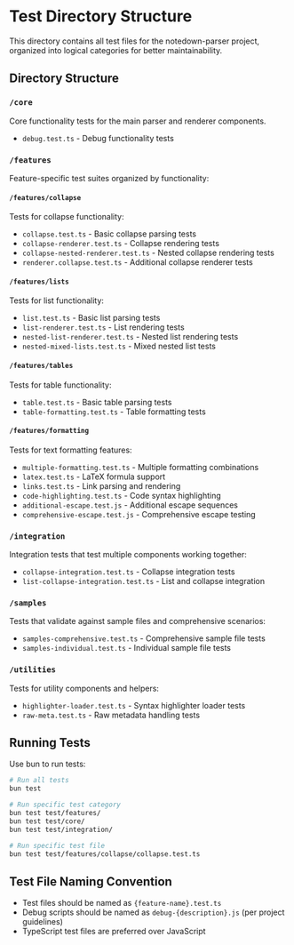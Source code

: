 # Test Directory Structure

This directory contains all test files for the notedown-parser project, organized into logical categories for better maintainability.

## Directory Structure

### `/core`

Core functionality tests for the main parser and renderer components.

- `debug.test.ts` - Debug functionality tests

### `/features`

Feature-specific test suites organized by functionality:

#### `/features/collapse`

Tests for collapse functionality:

- `collapse.test.ts` - Basic collapse parsing tests
- `collapse-renderer.test.ts` - Collapse rendering tests
- `collapse-nested-renderer.test.ts` - Nested collapse rendering tests
- `renderer.collapse.test.ts` - Additional collapse renderer tests

#### `/features/lists`

Tests for list functionality:

- `list.test.ts` - Basic list parsing tests
- `list-renderer.test.ts` - List rendering tests
- `nested-list-renderer.test.ts` - Nested list rendering tests
- `nested-mixed-lists.test.ts` - Mixed nested list tests

#### `/features/tables`

Tests for table functionality:

- `table.test.ts` - Basic table parsing tests
- `table-formatting.test.ts` - Table formatting tests

#### `/features/formatting`

Tests for text formatting features:

- `multiple-formatting.test.ts` - Multiple formatting combinations
- `latex.test.ts` - LaTeX formula support
- `links.test.ts` - Link parsing and rendering
- `code-highlighting.test.ts` - Code syntax highlighting
- `additional-escape.test.js` - Additional escape sequences
- `comprehensive-escape.test.js` - Comprehensive escape testing

### `/integration`

Integration tests that test multiple components working together:

- `collapse-integration.test.ts` - Collapse integration tests
- `list-collapse-integration.test.ts` - List and collapse integration

### `/samples`

Tests that validate against sample files and comprehensive scenarios:

- `samples-comprehensive.test.ts` - Comprehensive sample file tests
- `samples-individual.test.ts` - Individual sample file tests

### `/utilities`

Tests for utility components and helpers:

- `highlighter-loader.test.ts` - Syntax highlighter loader tests
- `raw-meta.test.ts` - Raw metadata handling tests

## Running Tests

Use bun to run tests:

```bash
# Run all tests
bun test

# Run specific test category
bun test test/features/
bun test test/core/
bun test test/integration/

# Run specific test file
bun test test/features/collapse/collapse.test.ts
```

## Test File Naming Convention

- Test files should be named as `{feature-name}.test.ts`
- Debug scripts should be named as `debug-{description}.js` (per project guidelines)
- TypeScript test files are preferred over JavaScript
